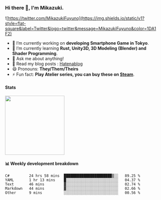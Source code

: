 ### Hi there 👋, I'm Mikazuki.

![https://twitter.com/MikazukiFuyuno](https://img.shields.io/static/v1?style=flat-square&label=Twitter&logo=twitter&message=MikazukiFuyuno&color=1DA1F2)

<!--
**mika-f/mika-f** is a ✨ _special_ ✨ repository because its `README.md` (this file) appears on your GitHub profile.

Here are some ideas to get you started:

- 🔭 I’m currently working on ...
- 🌱 I’m currently learning ...
- 👯 I’m looking to collaborate on ...
- 🤔 I’m looking for help with ...
- 💬 Ask me about ...
- 📫 How to reach me: ...
- 😄 Pronouns: ...
- ⚡ Fun fact: ...
-->

- 🔭 I’m currently working on **developing Smartphone Game in Tokyo**.
- 🌱 I’m currently learning **Rust, Unity3D, 3D Modeling (Blender) and Shader Programming**.
- 💬 Ask me about anything!
- 📝 Read my blog posts : [Hatenablog](https://mikazuki.hatenablog.jp/)
- 😄 Pronouns: **They/Them/Theirs**
- ⚡ Fun fact: **Play Atelier series, you can buy these on [Steam](https://store.steampowered.com/developer/KOEITECMO)**.

#### Stats

<img src="https://github-readme-stats.vercel.app/api?username=mika-f" height="195" />


#### 📊 Weekly development breakdown

<!--START_SECTION:waka-->
```text
C#         24 hrs 58 mins  ██████████████████████▒░░   89.25 % 
YAML       1 hr 13 mins    █░░░░░░░░░░░░░░░░░░░░░░░░   04.37 % 
Text       46 mins         ▓░░░░░░░░░░░░░░░░░░░░░░░░   02.74 % 
Markdown   44 mins         ▓░░░░░░░░░░░░░░░░░░░░░░░░   02.66 % 
Other      9 mins          ░░░░░░░░░░░░░░░░░░░░░░░░░   00.56 % 
```
<!--END_SECTION:waka-->
